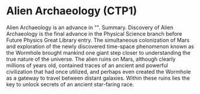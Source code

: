 # Alien Archaeology (CTP1)

Alien Archaeology is an advance in "".
Summary.
Discovery of Alien Archaeology is the final advance in the Physical Science branch before Future Physics
Great Library entry.
The simultaneous colonization of Mars and exploration of the newly discovered time-space phenomenon known as the Wormhole brought mankind one giant step closer to understanding the true nature of the universe. The alien ruins on Mars, although clearly millions of years old, contained traces of an ancient and powerful civilization that had once utilized, and perhaps even created the Wormhole as a gateway to travel between distant galaxies. Within these ruins lies the key to unlock secrets of an ancient star-faring race.